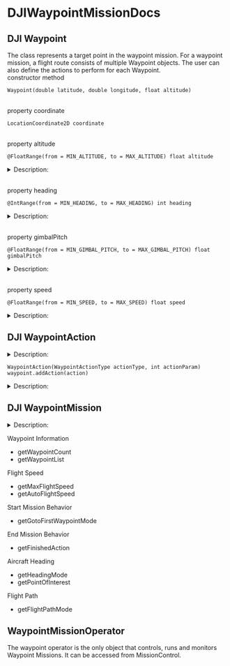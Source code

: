 # DJIWaypointMissionDocs  

## DJI Waypoint  
The class represents a target point in the waypoint mission. For a waypoint mission, a flight route consists of multiple Waypoint objects. The user can also define the actions to perform for each Waypoint.
\
constructor method
```
Waypoint(double latitude, double longitude, float altitude)
```
\
property coordinate
```
LocationCoordinate2D coordinate
```
\
property altitude
```
@FloatRange(from = MIN_ALTITUDE, to = MAX_ALTITUDE) float altitude
```
<details>
  <summary>Description:</summary>
  
Altitude of the aircraft in meters when it reaches waypoint. The altitude of the aircraft is relative to the ground at the take-off location, has a range of [-200,500], and should not be larger than the aircraft's maximum altitude. If two adjacent waypoints have different altitudes, the altitude will gradually change as the aircraft flys between waypoints.
</details>

\
property heading
```
@IntRange(from = MIN_HEADING, to = MAX_HEADING) int heading
```
<details>
  <summary>Description:</summary>

The heading to which the aircraft will rotate by the time it reaches the waypoint. The aircraft heading will gradually change between two waypoints with different headings if the waypoint mission's getHeadingMode is set to USING_WAYPOINT_HEADING. A heading has a range of [-180, 180] degrees, where 0 represents True North.
</details>

\
property gimbalPitch
```
@FloatRange(from = MIN_GIMBAL_PITCH, to = MAX_GIMBAL_PITCH) float gimbalPitch
```
<details>
  <summary>Description:</summary>

Gimbal pitch angle when reached this waypoint. This property is used when the isGimbalPitchRotationEnabled is TRUE. Value should in range [-90, 0] degree.
</details>

\
property speed
```
@FloatRange(from = MIN_SPEED, to = MAX_SPEED) float speed
```
<details>
  <summary>Description:</summary>

The base automatic speed of the aircraft as it moves between this waypoint and the next waypoint with range [0, 15] m/s. By default, it is 0.0 and the aircraft will fly with getAutoFlightSpeed of the waypoint mission. If greater than 0, 'speed' will override getAutoFlightSpeed. This 'speed' can only define movement forward through the waypoint mission in comparison to getAutoFlightSpeed which can be both forward and backwards through a waypoint mission.
Waypoint mission speed priority from highest to lowest is:
1) manual speed adjustment with remote controller joy sticks
2) 'speed'
3) setAutoFlightSpeed
4) getAutoFlightSpeed
</details>


## DJI WaypointAction  
<details>
  <summary>Description:</summary>

This class represents a waypoint action for Waypoint. It determines what action is performed when the aircraft reaches the corresponding waypoint.
An action's execution time is at maximum 6 seconds except stay action. If an action is not finished after 6 seconds, this action will be terminated, and the drone will fly to next waypoint.
6 types of actions
- Stay
- ShootPhoto
- StartRecord
- StopRecord
- RotateAircraft
- RotateGimbalPitch
</details>

```
WaypointAction(WaypointActionType actionType, int actionParam)
waypoint.addAction(action)
```
<details>
  <summary>Description:</summary>

Adds a waypoint action to a waypoint. The number of waypoint actions should not be larger than MAX_ACTION_COUNT. The action will only be executed when the mission's getFlightPathMode property is set to NORMAL and will not be executed when the mission's getFlightPathMode property is set to CURVED. The maximum number of waypoint actions you can add is 15.
</details>


## DJI WaypointMission  
<details>
  <summary>Description:</summary>

In the waypoint mission, the aircraft will travel between waypoints, execute actions at waypoints, and adjust heading and altitude between waypoints. Waypoints are physical locations to which the aircraft will fly. Creating a series of waypoints, in effect, will program a flight route for the aircraft to follow. Actions can also be added to waypoints, which will be carried out when the aircraft reaches the waypoint. The aircraft travels between waypoints automatically at a base speed. However, the user can change the speed by using the pitch joystick. If the stick is pushed up, the speed will increase. If the stick is pushed down, the speed will slow down. The stick can be pushed down to stop the aircraft and further pushed to start making the aircraft travel back along the path it came. When the aircraft is traveling through waypoints in the reverse order, it will not execute waypoint actions at each waypoint. If the stick is released, the aircraft will again travel through the waypoints in the original order, and continue to execute waypoint actions (even if executed previously). If the aircraft is pulled back along the waypoint mission all the way to the first waypoint, then it will hover in place until the stick is released enough for it to again progress through the mission from start to finish. It is not supported by Mavic Pro when using WiFi connection. It is not supported by Spark.
</details>

Waypoint Information
- getWaypointCount
- getWaypointList
  
Flight Speed
- getMaxFlightSpeed
- getAutoFlightSpeed
  
Start Mission Behavior
- getGotoFirstWaypointMode

End Mission Behavior
- getFinishedAction
  
Aircraft Heading
- getHeadingMode
- getPointOfInterest
  
Flight Path
- getFlightPathMode
  
## WaypointMissionOperator  
The waypoint operator is the only object that controls, runs and monitors Waypoint Missions. It can be accessed from MissionControl.
